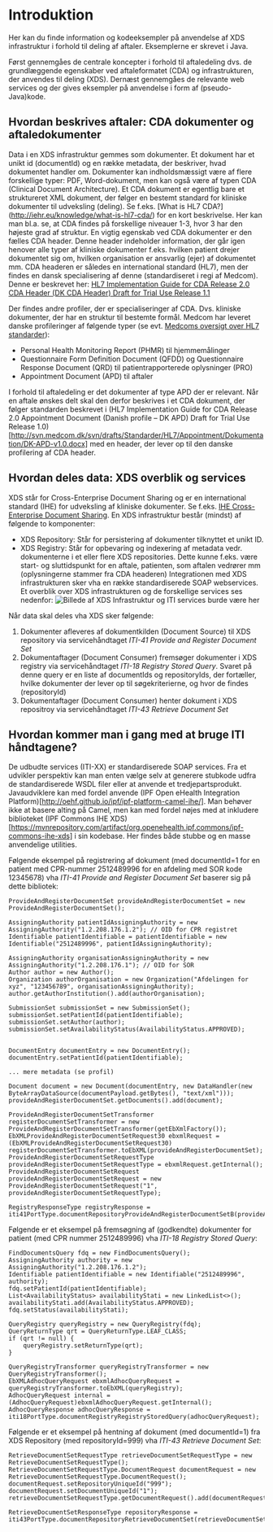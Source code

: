 # Introduktion
Her kan du finde information og kodeeksempler på anvendelse af XDS infrastruktur i forhold til deling af aftaler.
Eksemplerne er skrevet i Java.

Først gennemgåes de centrale koncepter i forhold til aftaledeling dvs. de grundlæggende egenskaber ved aftaleformatet (CDA) og infrastrukturen, der anvendes til deling (XDS).
Dernæst gennemgåes de relevante web services og der gives eksempler på anvendelse i form af (pseudo-Java)kode.

## Hvordan beskrives aftaler: CDA dokumenter og aftaledokumenter
Data i en XDS infrastruktur gemmes som dokumenter. Et dokument har et unikt id (documentId) og en række metadata, der beskriver, hvad dokumentet handler om.
Dokumenter kan indholdsmæssigt være af flere forskellige typer: PDF, Word-dokument, men kan også være af typen CDA (Clinical Document Architecture). 
Et CDA dokument er egentlig bare et struktureret XML dokument, der følger en bestemt standard for kliniske dokumenter til udveksling (deling). 
Se f.eks. [What is HL7 CDA?] (http://iehr.eu/knowledge/what-is-hl7-cda/) for en kort beskrivelse. Her kan man bl.a. se, at CDA findes på forskellige niveauer 1-3, hvor 3 har den højeste grad af struktur.
En vigtig egenskab ved CDA dokumenter er den fælles CDA header. Denne header indeholder information, der går igen henover alle typer af kliniske dokumenter f.eks. hvilken patient drejer dokumentet sig om, hvilken organisation er ansvarlig (ejer) af dokumentet mm.
CDA headeren er således en international standard (HL7), men der findes en dansk specialisering af denne (standardiseret i regi af Medcom). Denne er beskrevet her: [HL7 Implementation Guide for CDA Release 2.0 CDA Header (DK CDA Header) Draft for Trial Use Release 1.1](http://svn.medcom.dk/svn/drafts/Standarder/HL7/CDA%20Header/Dokumentation/DK-CDA-Header-v1.1.pdf)

Der findes andre profiler, der er specialiseringer af CDA. Dvs. kliniske dokumenter, der har en struktur til bestemte formål. 
Medcom har leveret danske profileringer af følgende typer (se evt. [Medcoms oversigt over HL7 standarder](http://svn.medcom.dk/svn/drafts/Standarder/HL7/)):
* Personal Health Monitoring Report (PHMR) til hjemmemålinger
* Questionnaire Form Definition Document (QFDD) og Questionnaire Response Document (QRD) til patientrapporterede oplysninger (PRO)
* Appointment Document (APD) til aftaler

I forhold til aftaledeling er det dokumenter af type APD der er relevant.
Når en aftale ønskes delt skal den derfor beskrives i et CDA dokument, der følger standarden beskrevet i (HL7 Implementation Guide for CDA Release 2.0 Appointment Document (Danish profile – DK APD) Draft for Trial Use Release 1.0)[http://svn.medcom.dk/svn/drafts/Standarder/HL7/Appointment/Dokumentation/DK-APD-v1.0.docx] med en header, der lever op til den danske profilering af CDA header.

## Hvordan deles data: XDS overblik og services
XDS står for Cross-Enterprise Document Sharing og er en international standard (IHE) for udveksling af kliniske dokumenter. Se f.eks. [IHE Cross-Enterprise Document Sharing](http://wiki.ihe.net/index.php/Cross-Enterprise_Document_Sharing).
En XDS infrastruktur består (mindst) af følgende to komponenter:
* XDS Repository: Står for persistering af dokumenter tilknyttet et unikt ID. 
* XDS Registry: Står for opbevaring og indexering af metadata vedr. dokumenterne i et eller flere XDS repositories. Dette kunne f.eks. være start- og sluttidspunkt for en aftale, patienten, som aftalen vedrører mm (oplysningerne stammer fra CDA headeren)
Integrationen med XDS infrastrukturen sker vha en række standardiserede SOAP webservices. Et overblik over XDS infrastrukturen og de forskellige services ses nedenfor:
![Billede af XDS Infrastruktur og ITI services burde være her](http://wiki.ihe.net/images/d/d7/XDS-Actor-Transaction-b.jpg "XDS komponenter og ITI services")

Når data skal deles vha XDS sker følgende:
1. Dokumenter afleveres af dokumentkilden (Document Source) til XDS repository via servicehåndtaget *ITI-41 Provide and Register Document Set*
2. Dokumentaftager (Document Consumer) fremsøger dokumenter i XDS registry via servicehåndtaget *ITI-18 Registry Stored Query*. Svaret på denne query er en liste af documentIds og repositoryIds, der fortæller, hvilke dokumenter der lever op til søgekriterierne, og hvor de findes (repositoryId)
3. Dokumentaftager (Document Consumer) henter dokument i XDS repositroy via servicehåndtaget *ITI-43 Retrieve Document Set*

## Hvordan kommer man i gang med at bruge ITI håndtagene?
De udbudte services (ITI-XX) er standardiserede SOAP services. Fra et udvikler perspektiv kan man enten vælge selv at generere stubkode udfra de standardiserede WSDL filer eller at anvende et tredjepartsprodukt.
Javaudviklere kan med fordel anvende (IPF Open eHealth Integration Platform)[http://oehf.github.io/ipf/ipf-platform-camel-ihe/]. Man behøver ikke at basere alting på Camel, men kan med fordel nøjes med at inkludere biblioteket (IPF Commons IHE XDS)[https://mvnrepository.com/artifact/org.openehealth.ipf.commons/ipf-commons-ihe-xds] i sin kodebase. Her findes både stubbe og en masse anvendelige utilities.

Følgende eksempel på registrering af dokument (med documentId=1 for en patient med CPR-nummer 2512489996 for en afdeling med SOR kode 12345678) vha *ITI-41 Provide and Register Document Set* baserer sig på dette bibliotek:
```
ProvideAndRegisterDocumentSet provideAndRegisterDocumentSet = new ProvideAndRegisterDocumentSet();

AssigningAuthority patientIdAssigningAuthority = new AssigningAuthority("1.2.208.176.1.2"); // OID for CPR registret
Identifiable patientIdentifiable = patientIdentifiable = new Identifiable("2512489996", patientIdAssigningAuthority);

AssigningAuthority organisationAssigningAuthority = new AssigningAuthority("1.2.208.176.1"); // OID for SOR
Author author = new Author();
Organization authorOrganisation = new Organization("Afdelingen for xyz", "123456789", organisationAssigningAuthority);
author.getAuthorInstitution().add(authorOrganisation);

SubmissionSet submissionSet = new SubmissionSet();
submissionSet.setPatientId(patientIdentifiable);
submissionSet.setAuthor(author);
submissionSet.setAvailabilityStatus(AvailabilityStatus.APPROVED);


DocumentEntry documentEntry = new DocumentEntry();
documentEntry.setPatientId(patientIdentifiable);

... mere metadata (se profil)

Document document = new Document(documentEntry, new DataHandler(new ByteArrayDataSource(documentPayload.getBytes(), "text/xml")));
provideAndRegisterDocumentSet.getDocuments().add(document);
        
ProvideAndRegisterDocumentSetTransformer registerDocumentSetTransformer = new ProvideAndRegisterDocumentSetTransformer(getEbXmlFactory());
EbXMLProvideAndRegisterDocumentSetRequest30 ebxmlRequest = (EbXMLProvideAndRegisterDocumentSetRequest30) registerDocumentSetTransformer.toEbXML(provideAndRegisterDocumentSet);
ProvideAndRegisterDocumentSetRequestType provideAndRegisterDocumentSetRequestType = ebxmlRequest.getInternal();
ProvideAndRegisterDocumentSetRequest provideAndRegisterDocumentSetRequest = new ProvideAndRegisterDocumentSetRequest("1", provideAndRegisterDocumentSetRequestType);

RegistryResponseType registryResponse = iti41PortType.documentRepositoryProvideAndRegisterDocumentSetB(provideAndRegisterDocumentSetRequest.getProvideAndRegisterDocumentSetRequestType());
```

Følgende er et eksempel på fremsøgning af (godkendte) dokumenter for patient (med CPR nummer 2512489996)  vha *ITI-18 Registry Stored Query*:
```
FindDocumentsQuery fdq = new FindDocumentsQuery();
AssigningAuthority authority = new AssigningAuthority("1.2.208.176.1.2");
Identifiable patientIdentifiable = new Identifiable("2512489996", authority);
fdq.setPatientId(patientIdentifiable);	
List<AvailabilityStatus> availabilityStati = new LinkedList<>();
availabilityStati.add(AvailabilityStatus.APPROVED);
fdq.setStatus(availabilityStati);

QueryRegistry queryRegistry = new QueryRegistry(fdq);
QueryReturnType qrt = QueryReturnType.LEAF_CLASS;
if (qrt != null) {
	queryRegistry.setReturnType(qrt);
}

QueryRegistryTransformer queryRegistryTransformer = new QueryRegistryTransformer();
EbXMLAdhocQueryRequest ebxmlAdhocQueryRequest = queryRegistryTransformer.toEbXML(queryRegistry);
AdhocQueryRequest internal = (AdhocQueryRequest)ebxmlAdhocQueryRequest.getInternal();
AdhocQueryResponse adhocQueryResponse = iti18PortType.documentRegistryRegistryStoredQuery(adhocQueryRequest);
```

Følgende er et eksempel på hentning af dokument (med documentId=1) fra XDS Repository (med repositoryId=999) vha *ITI-43 Retrieve Document Set*:
```
RetrieveDocumentSetRequestType retrieveDocumentSetRequestType = new RetrieveDocumentSetRequestType();
RetrieveDocumentSetRequestType.DocumentRequest documentRequest = new RetrieveDocumentSetRequestType.DocumentRequest();
documentRequest.setRepositoryUniqueId("999");
documentRequest.setDocumentUniqueId("1");
retrieveDocumentSetRequestType.getDocumentRequest().add(documentRequest);

RetrieveDocumentSetResponseType repositoryResponse = iti43PortType.documentRepositoryRetrieveDocumentSet(retrieveDocumentSetRequestType);
```
